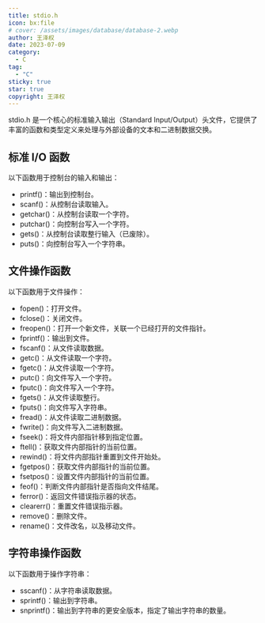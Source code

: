 ```yaml
---
title: stdio.h
icon: bx:file
# cover: /assets/images/database/database-2.webp
author: 王泽权
date: 2023-07-09
category:
  - C
tag:
  - "C"
sticky: true
star: true
copyright: 王泽权
---
```


stdio.h 是一个核心的标准输入输出（Standard Input/Output）头文件，它提供了丰富的函数和类型定义来处理与外部设备的文本和二进制数据交换。

## 标准 I/O 函数

以下函数用于控制台的输入和输出：

- printf()：输出到控制台。
- scanf()：从控制台读取输入。
- getchar()：从控制台读取一个字符。
- putchar()：向控制台写入一个字符。
- gets()：从控制台读取整行输入（已废除）。
- puts()：向控制台写入一个字符串。

## 文件操作函数

以下函数用于文件操作：

- fopen()：打开文件。
- fclose()：关闭文件。
- freopen()：打开一个新文件，关联一个已经打开的文件指针。
- fprintf()：输出到文件。
- fscanf()：从文件读取数据。
- getc()：从文件读取一个字符。
- fgetc()：从文件读取一个字符。
- putc()：向文件写入一个字符。
- fputc()：向文件写入一个字符。
- fgets()：从文件读取整行。
- fputs()：向文件写入字符串。
- fread()：从文件读取二进制数据。
- fwrite()：向文件写入二进制数据。
- fseek()：将文件内部指针移到指定位置。
- ftell()：获取文件内部指针的当前位置。
- rewind()：将文件内部指针重置到文件开始处。
- fgetpos()：获取文件内部指针的当前位置。
- fsetpos()：设置文件内部指针的当前位置。
- feof()：判断文件内部指针是否指向文件结尾。
- ferror()：返回文件错误指示器的状态。
- clearerr()：重置文件错误指示器。
- remove()：删除文件。
- rename()：文件改名，以及移动文件。

## 字符串操作函数

以下函数用于操作字符串：

- sscanf()：从字符串读取数据。
- sprintf()：输出到字符串。
- snprintf()：输出到字符串的更安全版本，指定了输出字符串的数量。
